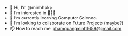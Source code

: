 - 👋 Hi, I’m @minhhpkp
- 👀 I’m interested in 🤔🤷‍♀️
- 🌱 I’m currently learning Computer Science.
- 💞️ I’m looking to collaborate on Future Projects (maybe?)
- 📫 How to reach me: phamquangminh1659@gmail.com

<!---
minhhpkp/minhhpkp is a ✨ special ✨ repository because its `README.md` (this file) appears on your GitHub profile.
You can click the Preview link to take a look at your changes.
--->
